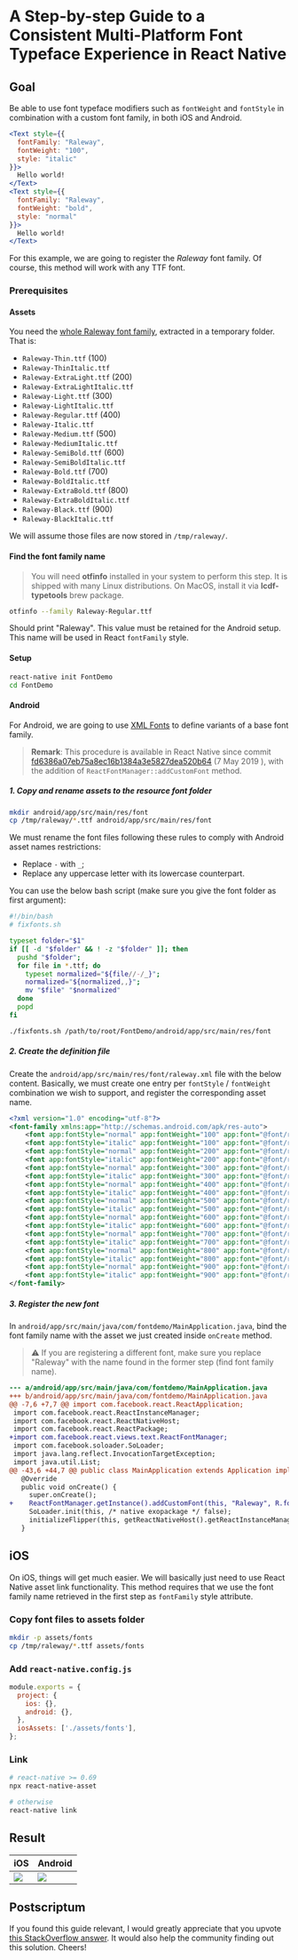 # A Step-by-step Guide to a Consistent Multi-Platform Font Typeface Experience in React Native

## Goal

Be able to use font typeface modifiers such as `fontWeight` and `fontStyle` in combination with a custom font family, in both iOS and Android.

```jsx
<Text style={{
  fontFamily: "Raleway",
  fontWeight: "100",
  style: "italic"
}}>
  Hello world!
</Text>
<Text style={{
  fontFamily: "Raleway",
  fontWeight: "bold",
  style: "normal"
}}>
  Hello world!
</Text>
```

For this example, we are going to register the _Raleway_ font family. Of course, this method will work with any TTF font.

### Prerequisites

#### Assets

You need the [whole Raleway font family](https://fonts.google.com/share?selection.family=Raleway:ital,wght@0,100;0,200;0,300;0,400;0,500;0,600;0,700;0,800;0,900;1,100;1,200;1,300;1,400;1,500;1,600;1,700;1,800;1,900), extracted in a temporary folder. That is:

- `Raleway-Thin.ttf` (100)
- `Raleway-ThinItalic.ttf`
- `Raleway-ExtraLight.ttf` (200)
- `Raleway-ExtraLightItalic.ttf`
- `Raleway-Light.ttf` (300)
- `Raleway-LightItalic.ttf`
- `Raleway-Regular.ttf` (400)
- `Raleway-Italic.ttf`
- `Raleway-Medium.ttf` (500)
- `Raleway-MediumItalic.ttf`
- `Raleway-SemiBold.ttf` (600)
- `Raleway-SemiBoldItalic.ttf`
- `Raleway-Bold.ttf` (700)
- `Raleway-BoldItalic.ttf`
- `Raleway-ExtraBold.ttf` (800)
- `Raleway-ExtraBoldItalic.ttf`
- `Raleway-Black.ttf` (900)
- `Raleway-BlackItalic.ttf`

We will assume those files are now stored in `/tmp/raleway/`.

#### Find the font family name

> You will need **otfinfo** installed in your system to perform this step.
> It is shipped with many Linux distributions. On MacOS, install it via
> **lcdf-typetools** brew package.

```sh
otfinfo --family Raleway-Regular.ttf
```

Should print "Raleway". This value must be retained for the Android setup.
This name will be used in React `fontFamily` style.

#### Setup

```sh
react-native init FontDemo
cd FontDemo
```

#### Android

For Android, we are going to use [XML Fonts](https://developer.android.com/guide/topics/ui/look-and-feel/fonts-in-xml) to define variants of a base font family.

> **Remark**: This procedure is available in React Native since commit [fd6386a07eb75a8ec16b1384a3e5827dea520b64](https://github.com/facebook/react-native/commit/fd6386a07eb75a8ec16b1384a3e5827dea520b64) (7 May 2019 ), with the addition of `ReactFontManager::addCustomFont` method.

##### 1. Copy and rename assets to the resource font folder

```sh
mkdir android/app/src/main/res/font
cp /tmp/raleway/*.ttf android/app/src/main/res/font
```

We must rename the font files following these rules to comply with Android asset names restrictions:

- Replace `-` with `_`;
- Replace any uppercase letter with its lowercase counterpart.

You can use the below bash script (make sure you give the font folder as first argument):

```bash
#!/bin/bash
# fixfonts.sh

typeset folder="$1"
if [[ -d "$folder" && ! -z "$folder" ]]; then
  pushd "$folder";
  for file in *.ttf; do
    typeset normalized="${file//-/_}";
    normalized="${normalized,,}";
    mv "$file" "$normalized"
  done
  popd
fi
```

```sh
./fixfonts.sh /path/to/root/FontDemo/android/app/src/main/res/font
```

##### 2. Create the definition file

Create the `android/app/src/main/res/font/raleway.xml` file with the below content. Basically,
we must create one entry per `fontStyle` / `fontWeight` combination we wish to support, and
register the corresponding asset name.

```xml
<?xml version="1.0" encoding="utf-8"?>
<font-family xmlns:app="http://schemas.android.com/apk/res-auto">
    <font app:fontStyle="normal" app:fontWeight="100" app:font="@font/raleway_thin" />
    <font app:fontStyle="italic" app:fontWeight="100" app:font="@font/raleway_thinitalic"/>
    <font app:fontStyle="normal" app:fontWeight="200" app:font="@font/raleway_extralight" />
    <font app:fontStyle="italic" app:fontWeight="200" app:font="@font/raleway_extralightitalic"/>
    <font app:fontStyle="normal" app:fontWeight="300" app:font="@font/raleway_light" />
    <font app:fontStyle="italic" app:fontWeight="300" app:font="@font/raleway_lightitalic"/>
    <font app:fontStyle="normal" app:fontWeight="400" app:font="@font/raleway_regular" />
    <font app:fontStyle="italic" app:fontWeight="400" app:font="@font/raleway_italic"/>
    <font app:fontStyle="normal" app:fontWeight="500" app:font="@font/raleway_medium" />
    <font app:fontStyle="italic" app:fontWeight="500" app:font="@font/raleway_mediumitalic"/>
    <font app:fontStyle="normal" app:fontWeight="600" app:font="@font/raleway_semibold" />
    <font app:fontStyle="italic" app:fontWeight="600" app:font="@font/raleway_semibolditalic"/>
    <font app:fontStyle="normal" app:fontWeight="700" app:font="@font/raleway_bold" />
    <font app:fontStyle="italic" app:fontWeight="700" app:font="@font/raleway_bolditalic"/>
    <font app:fontStyle="normal" app:fontWeight="800" app:font="@font/raleway_extrabold" />
    <font app:fontStyle="italic" app:fontWeight="800" app:font="@font/raleway_extrabolditalic"/>
    <font app:fontStyle="normal" app:fontWeight="900" app:font="@font/raleway_black" />
    <font app:fontStyle="italic" app:fontWeight="900" app:font="@font/raleway_blackitalic"/>
</font-family>
```

##### 3. Register the new font

In `android/app/src/main/java/com/fontdemo/MainApplication.java`, bind the font family name with the asset we just created inside `onCreate` method.

> :warning: If you are registering a different font, make sure you replace "Raleway" with the name found in the former step (find font family name).

```diff
--- a/android/app/src/main/java/com/fontdemo/MainApplication.java
+++ b/android/app/src/main/java/com/fontdemo/MainApplication.java
@@ -7,6 +7,7 @@ import com.facebook.react.ReactApplication;
 import com.facebook.react.ReactInstanceManager;
 import com.facebook.react.ReactNativeHost;
 import com.facebook.react.ReactPackage;
+import com.facebook.react.views.text.ReactFontManager;
 import com.facebook.soloader.SoLoader;
 import java.lang.reflect.InvocationTargetException;
 import java.util.List;
@@ -43,6 +44,7 @@ public class MainApplication extends Application implements ReactApplication {
   @Override
   public void onCreate() {
     super.onCreate();
+    ReactFontManager.getInstance().addCustomFont(this, "Raleway", R.font.raleway);
     SoLoader.init(this, /* native exopackage */ false);
     initializeFlipper(this, getReactNativeHost().getReactInstanceManager());
   }

```

## iOS

On iOS, things will get much easier. We will basically just need to use React Native asset link functionality.
This method requires that we use the font family name retrieved in the first step
as `fontFamily` style attribute.

### Copy font files to assets folder

```sh
mkdir -p assets/fonts
cp /tmp/raleway/*.ttf assets/fonts
```

### Add `react-native.config.js`

```js
module.exports = {
  project: {
    ios: {},
    android: {},
  },
  iosAssets: ['./assets/fonts'],
};
```

### Link

```sh
# react-native >= 0.69
npx react-native-asset 

# otherwise
react-native link
```

## Result

<table>
<thead>
<tr>
<th>iOS</th>
<th>Android</th>
</tr>
</thead>
<tbody>
<tr>
<td><img src="img/react-native-fonts-ios.png" /></td>
<td><img src="img/react-native-fonts-android.png" /></td>
</tr>
</tbody>
</table>

## Postscriptum

If you found this guide relevant, I would greatly appreciate that you upvote [this StackOverflow answer](https://stackoverflow.com/a/70247374/2779871). It would also help the community finding out this solution. Cheers!
